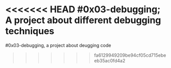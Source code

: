 <<<<<<< HEAD
#0x03-debugging; A project about different debugging techniques
=======
#0x03-debugging, a project about deugging code
>>>>>>> fa6129949209be94cf05cd715ebeeb35ac0fd4a2
